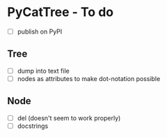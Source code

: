 # PyCatTree - To do 

- [ ] publish on PyPI

## Tree
- [ ] dump into text file
- [ ] nodes as attributes to make dot-notation possible

## Node
- [ ] del (doesn't seem to work properly)
- [ ] docstrings
